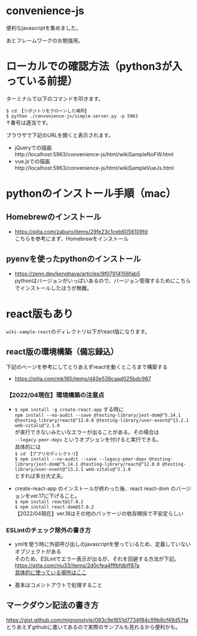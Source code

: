 # convenience-js
便利なjavascriptを集めました。

あとフレームワークのお勉強用。

# ローカルでの確認方法（python3が入っている前提）
ターミナルで以下のコマンドを叩きます。  
  
`$ cd 【リポジトリをクローンした場所】`  
`$ python ./convenience-js/simple-server.py -p 5963`  
↑番号は適当です。  
  
ブラウザで下記のURLを開くと表示されます。  
- jQueryでの描画  
http://localhost:5963/convenience-js/html/wikiSampleNoFW.html  
- vue.jsでの描画  
http://localhost:5963/convenience-js/html/wikiSampleVueJs.html  
  
  
# pythonのインストール手順（mac）
## Homebrewのインストール
- https://qiita.com/zaburo/items/29fe23c1ceb6056109fd  
こちらを参考にまず、Homebrewをインストール  

## pyenvを使ったpythonのインストール
- https://zenn.dev/kenghaya/articles/9f07914156fab5  
pythonはバージョンがいっぱいあるので、バージョン管理するためにこちらでインストールしたほうが無難。  

# react版もあり
`wiki-sample-react`のディレクトリ以下がreact版になります。  

## react版の環境構築（備忘録込）
下記のページを参考にしてとりあえずreactを動くところまで構築する  
- https://qiita.com/mk185/items/d40e539caad025bdc987  

### 【2022/04現在】環境構築の注意点
- `$ npm install -g create-react-app` する時に  
`npm install --no-audit --save @testing-library/jest-dom@^5.14.1 @testing-library/react@^12.0.0 @testing-library/user-event@^13.2.1 web-vitals@^2.1.0`  
が実行できないみたいなエラーが出ることがある。その場合は  
`--legacy-peer-deps` というオプションを付けると実行できる。  
具体的には  
`$ cd 【アプリのディレクトリ】`  
`$ npm install --no-audit --save --legacy-peer-deps @testing-library/jest-dom@^5.14.1 @testing-library/react@^12.0.0 @testing-library/user-event@^13.2.1 web-vitals@^2.1.0`  
とすれば多分大丈夫。  

- create-react-app のインストールが終わった後、react react-dom のバージョンをver.17に下げること。  
`$ npm install react@17.0.2`  
`$ npm install react-dom@17.0.2`  
【2022/04現在】ver.18はその他のパッケージの依存関係で不安定らしい  

### ESLintのチェック除外の書き方
- ymlを使う時に外部呼び出しのjavascriptを使っているため、定義していないオブジェクトがある  
そのため、ESLintでエラー表示が出るが、それを回避する方法が下記。  
https://qiita.com/nju33/items/2d0cfea4fffbfdbff87a  
[具体的に使っている場所はここ](https://github.com/syunki-access/convenience-js/blob/db93d8894cb94a452b9799a06547072a1036ee0e/wiki-sample-react/src/contents/common/main_page.js#L18)  

- 基本はコメントアウトで処理すること

## マークダウン記法の書き方
https://gist.github.com/mignonstyle/083c9e1651d7734f84c99b8cf49d57fa  
とりあえずgithubに書いてあるので実際のサンプルも見れるから便利かも。  
